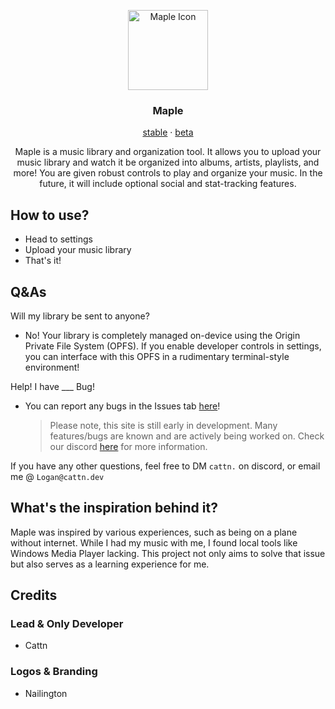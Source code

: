 <p align="center">
    <img src="https://github.com/Maple-Development/Maple/blob/d3edeef4f7bce80170f58220a677d1fecc7c40f2/resources/maple_main_icon.png?raw=true" width="128" alt="Maple Icon"/>
</p>

<h3 align="center">
    <strong>Maple</strong>
</h3>

<p align="center">
    <a href="https://maple.cattn.dev/" target="_blank">stable</a> · <a href="https://beta.cattn.dev/" target="_blank">beta</a>
</p>

<p align="center">
    Maple is a music library and organization tool. It allows you to upload your music library and watch it be organized into albums, artists, playlists, and more! You are given robust controls to play and organize your music. In the future, it will include optional social and stat-tracking features.
</p>

## How to use?

- Head to settings
- Upload your music library
- That's it!

## Q&As

Will my library be sent to anyone?

- No! Your library is completely managed on-device using the Origin Private File System (OPFS). If you enable developer controls in settings, you can interface with this OPFS in a rudimentary terminal-style environment!

Help! I have \_\_\_ Bug!

- You can report any bugs in the Issues tab [here](https://github.com/Maple-Development/Maple/issues)!
  > Please note, this site is still early in development. Many features/bugs are known and are actively being worked on. Check our discord [here](https://discord.gg/Wxrp73HVj4) for more information.

If you have any other questions, feel free to DM `cattn.` on discord, or email me @ `Logan@cattn.dev`

## What's the inspiration behind it?

Maple was inspired by various experiences, such as being on a plane without internet. While I had my music with me, I found local tools like Windows Media Player lacking. This project not only aims to solve that issue but also serves as a learning experience for me.

## Credits

### Lead & Only Developer

- Cattn

### Logos & Branding

- Nailington
